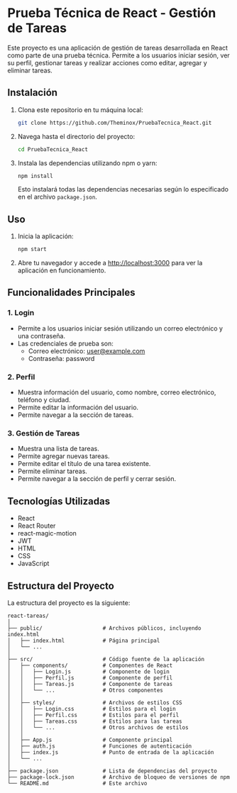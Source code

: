 # Prueba Técnica de React - Gestión de Tareas

Este proyecto es una aplicación de gestión de tareas desarrollada en React como parte de una prueba técnica. Permite a los usuarios iniciar sesión, ver su perfil, gestionar tareas y realizar acciones como editar, agregar y eliminar tareas.

## Instalación

1. Clona este repositorio en tu máquina local:

    ```bash
    git clone https://github.com/Theminox/PruebaTecnica_React.git
    ```

2. Navega hasta el directorio del proyecto:

    ```bash
    cd PruebaTecnica_React
    ```

3. Instala las dependencias utilizando npm o yarn:

    ```bash
    npm install
    ```

    Esto instalará todas las dependencias necesarias según lo especificado en el archivo `package.json`.

## Uso

1. Inicia la aplicación:

    ```bash
    npm start
    ```

2. Abre tu navegador y accede a [http://localhost:3000](http://localhost:3000) para ver la aplicación en funcionamiento.

## Funcionalidades Principales

### 1. Login

- Permite a los usuarios iniciar sesión utilizando un correo electrónico y una contraseña.
- Las credenciales de prueba son:
  - Correo electrónico: user@example.com
  - Contraseña: password

### 2. Perfil

- Muestra información del usuario, como nombre, correo electrónico, teléfono y ciudad.
- Permite editar la información del usuario.
- Permite navegar a la sección de tareas.

### 3. Gestión de Tareas

- Muestra una lista de tareas.
- Permite agregar nuevas tareas.
- Permite editar el título de una tarea existente.
- Permite eliminar tareas.
- Permite navegar a la sección de perfil y cerrar sesión.

## Tecnologías Utilizadas

- React
- React Router
- react-magic-motion
- JWT
- HTML
- CSS
- JavaScript

## Estructura del Proyecto

La estructura del proyecto es la siguiente:

```plaintext
react-tareas/
│
├── public/                   # Archivos públicos, incluyendo index.html
│   ├── index.html            # Página principal
│   └── ...
│
├── src/                      # Código fuente de la aplicación
│   ├── components/           # Componentes de React
│   │   ├── Login.js          # Componente de login
│   │   ├── Perfil.js         # Componente de perfil
│   │   ├── Tareas.js         # Componente de tareas
│   │   └── ...               # Otros componentes
│   │
│   ├── styles/               # Archivos de estilos CSS
│   │   ├── Login.css         # Estilos para el login
│   │   ├── Perfil.css        # Estilos para el perfil
│   │   ├── Tareas.css        # Estilos para las tareas
│   │   └── ...               # Otros archivos de estilos
│   │
│   ├── App.js                # Componente principal
│   ├── auth.js               # Funciones de autenticación
│   ├── index.js              # Punto de entrada de la aplicación
│   └── ...
│
├── package.json              # Lista de dependencias del proyecto
├── package-lock.json         # Archivo de bloqueo de versiones de npm
└── README.md                 # Este archivo
